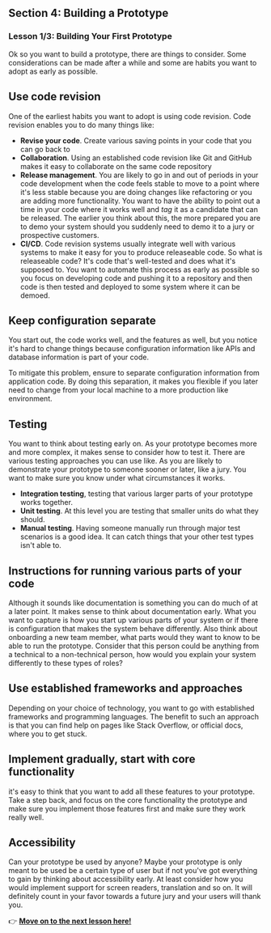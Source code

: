 ## Section 4: Building a Prototype
### Lesson 1/3: Building Your First Prototype

Ok so you want to build a prototype, there are things to consider. Some considerations can be made after a while and some are habits you want to adopt as early as possible.

## Use code revision

One of the earliest habits you want to adopt is using code revision. Code revision enables you to do many things like:

- **Revise your code**. Create various saving points in your code that you can go back to
- **Collaboration**. Using an established code revision like Git and GitHub makes it easy to collaborate on the same code repository
- **Release management**. You are likely to go in and out of periods in your code development when the code feels stable to move to a point where it's less stable because you are doing changes like refactoring or you are adding more functionality. You want to have the ability to point out a time in your code where it works well and _tag_ it as a candidate that can be released. The earlier you think about this, the more prepared you are to demo your system should you suddenly need to demo it to a jury or prospective customers.
- **CI/CD**. Code revision systems usually integrate well with various systems to make it easy for you to produce releaseable code. So what is releaseable code? It's code that's well-tested and does what it's supposed to. You want to automate this process as early as possible so you focus on developing code and pushing it to a repository and then code is then tested and deployed to some system where it can be demoed. 

## Keep configuration separate

You start out, the code works well, and the features as well, but you notice it's hard to change things because configuration information like APIs and database information is part of your code.

To mitigate this problem, ensure to separate configuration information from application code. By doing this separation, it makes you flexible if you later need to change from your local machine to a more production like environment.

## Testing

You want to think about testing early on. As your prototype becomes more and more complex, it makes sense to consider how to test it. There are various testing approaches you can use like. As you are likely to demonstrate your prototype to someone sooner or later, like a jury. You want to make sure you know under what circumstances it works.

- **Integration testing**, testing that various larger parts of your prototype works together.
- **Unit testing**. At this level you are testing that smaller units do what they should.
- **Manual testing**. Having someone manually run through major test scenarios is a good idea. It can catch things that your other test types isn't able to.

## Instructions for running various parts of your code

Although it sounds like documentation is something you can do much of at a later point. It makes sense to think about documentation early. What you want to capture is how you start up various parts of your system or if there is configuration that makes the system behave differently. Also think about onboarding a new team member, what parts would they want to know to be able to run the prototype. Consider that this person could be anything from a technical to a non-technical person, how would you explain your system differently to these types of roles?

## Use established frameworks and approaches

Depending on your choice of technology, you want to go with established frameworks and programming languages. The benefit to such an approach is that you can find help on pages like Stack Overflow, or official docs, where you to get stuck. 

## Implement gradually, start with core functionality

it's easy to think that you want to add all these features to your prototype. Take a step back, and focus on the core functionality the prototype and make sure you implement those features first and make sure they work really well.

## Accessibility

Can your prototype be used by anyone? Maybe your prototype is only meant to be used be a certain type of user but if not you've got everything to gain by thinking about accessibility early. At least consider how you would implement support for screen readers, translation and so on. It will definitely count in your favor towards a future jury and your users will thank you.

👉  [**Move on to the next lesson here!**](../2.Getting-Prototype-Feedback/README.md)
